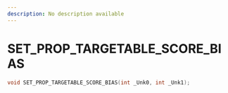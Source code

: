 ```yaml
---
description: No description available 
---
```


# SET_PROP_TARGETABLE_SCORE_BIAS

```cpp
void SET_PROP_TARGETABLE_SCORE_BIAS(int _Unk0, int _Unk1);
```
